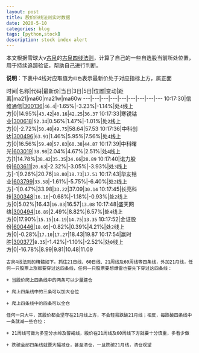 ```yaml
---
layout: post
title: 股价四线法则实时数据
date: 2020-5-10
categories: blog
tags: [python,stock]
description: stock index alert
---
```



本文根据雪球大v[古泉](https://xueqiu.com/u/7148646888)的[古泉四线法则](https://xueqiu.com/7148646888/130498192)，计算了自己的一些自选股当前所处位置，用于持续追踪验证，帮助自己进行判断。

**说明**：下表中4线对应取值为`红色`表示最新价处于对应指标上方，属正面

时间|名称|代码|最新价|当日|3日|5日|位置|变动|距离|ma21|ma60|ma21w|ma60w
---|---|---|---|---|---|---|---|---
10:17:30|信维通信|[300136](https://xueqiu.com/S/SZ300136)|`46.4`|-1.65%|-3.23%|-1.14%|处`4`线上方|0|14.95%|`43.42`|`40.16`|`42.25`|`36.37`
10:17:33|寒锐钴业|[300618](https://xueqiu.com/S/SZ300618)|`52.34`|0.56%|1.47%|-1.01%|处`2`线上方|0|-2.72%|`50.48`|`49.75`|58.64|57.53
10:17:36|中科创达|[300496](https://xueqiu.com/S/SZ300496)|`63.91`|1.46%|5.95%|7.56%|处`4`线上方|0|16.56%|`59.48`|`57.83`|`60.38`|`44.87`
10:17:39|中科曙光|[603019](https://xueqiu.com/S/SH603019)|`38.98`|2.04%|4.67%|2.51%|处`4`线上方|1|14.78%|`38.42`|`35.35`|`34.66`|`28.89`
10:17:40|诺力股份|[603611](https://xueqiu.com/S/SH603611)|`20.63`|-2.32%|-3.05%|-3.93%|处`3`线上方|-1|9.26%|20.76|`18.80`|`18.73`|`17.51`
10:17:43|华友钴业|[603799](https://xueqiu.com/S/SH603799)|`33.58`|-1.61%|-5.75%|-6.40%|处`2`线上方|-1|0.47%|33.98|`33.22`|37.09|`30.14`
10:17:45|长亮科技|[300348](https://xueqiu.com/S/SZ300348)|`16.16`|-0.68%|-1.18%|-0.93%|处`2`线上方|0|5.02%|16.43|`16.03`|16.57|`13.08`
10:17:48|盛天网络|[300494](https://xueqiu.com/S/SZ300494)|`16.89`|2.49%|8.82%|6.57%|处`4`线上方|0|17.90%|`15.15`|`14.19`|`14.75`|`13.35`
10:17:52|金证股份|[600446](https://xueqiu.com/S/SH600446)|`18.05`|-0.82%|0.39%|4.21%|处`2`线上方|0|-0.28%|`17.10`|`17.27`|18.43|19.87
10:17:54|赢时胜|[300377](https://xueqiu.com/S/SZ300377)|`8.35`|-1.42%|-1.10%|-2.52%|处`0`线上方|0|-16.78%|8.99|9.81|10.48|11.09

```
古泉4线法则的精髓如下。抓住21日线、60日线、21周线及60周线等四条线，外加21月线，任何一只股票上涨都要穿过这四条线，任何一只股票要想爆雷也要先下穿过这四条线：

+ 当股价爬上四条线中的两条可以少量建仓

+ 爬上四条线中的三条可以加大仓位

+ 爬上四条线中的四条可以全仓

任何一只大牛，其股价都会坚守在21月线上方，不会轻易跌破21月线；相反，每跌破四条线中一条就减一些仓位：

+ 21周线可做为多空分水岭及警戒线，股价在21周线及60周线下方就要十分慎重，多看少做

+ 跌破全部四条线就要大幅减仓，甚至清仓，一旦跌破21月线，清仓观望
```